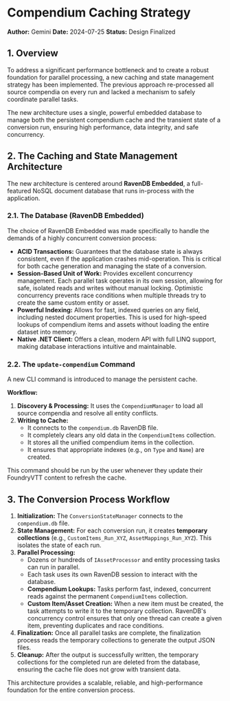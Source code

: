 ﻿# Compendium Caching Strategy

**Author:** Gemini
**Date:** 2024-07-25
**Status:** Design Finalized

## 1. Overview

To address a significant performance bottleneck and to create a robust foundation for parallel processing, a new caching and state management strategy has been implemented. The previous approach re-processed all source compendia on every run and lacked a mechanism to safely coordinate parallel tasks.

The new architecture uses a single, powerful embedded database to manage both the persistent compendium cache and the transient state of a conversion run, ensuring high performance, data integrity, and safe concurrency.

## 2. The Caching and State Management Architecture

The new architecture is centered around **RavenDB Embedded**, a full-featured NoSQL document database that runs in-process with the application.

### 2.1. The Database (RavenDB Embedded)

The choice of RavenDB Embedded was made specifically to handle the demands of a highly concurrent conversion process:

-   **ACID Transactions:** Guarantees that the database state is always consistent, even if the application crashes mid-operation. This is critical for both cache generation and managing the state of a conversion.
-   **Session-Based Unit of Work:** Provides excellent concurrency management. Each parallel task operates in its own session, allowing for safe, isolated reads and writes without manual locking. Optimistic concurrency prevents race conditions when multiple threads try to create the same custom entity or asset.
-   **Powerful Indexing:** Allows for fast, indexed queries on any field, including nested document properties. This is used for high-speed lookups of compendium items and assets without loading the entire dataset into memory.
-   **Native .NET Client:** Offers a clean, modern API with full LINQ support, making database interactions intuitive and maintainable.

### 2.2. The `update-compendium` Command

A new CLI command is introduced to manage the persistent cache.

**Workflow:**

1.  **Discovery & Processing:** It uses the `CompendiumManager` to load all source compendia and resolve all entity conflicts.
2.  **Writing to Cache:**
    -   It connects to the `compendium.db` RavenDB file.
    -   It completely clears any old data in the `CompendiumItems` collection.
    -   It stores all the unified compendium items in the collection.
    -   It ensures that appropriate indexes (e.g., on `Type` and `Name`) are created.

This command should be run by the user whenever they update their FoundryVTT content to refresh the cache.

## 3. The Conversion Process Workflow

1.  **Initialization:** The `ConversionStateManager` connects to the `compendium.db` file.
2.  **State Management:** For each conversion run, it creates **temporary collections** (e.g., `CustomItems_Run_XYZ`, `AssetMappings_Run_XYZ`). This isolates the state of each run.
3.  **Parallel Processing:**
    -   Dozens or hundreds of `IAssetProcessor` and entity processing tasks can run in parallel.
    -   Each task uses its own RavenDB session to interact with the database.
    -   **Compendium Lookups:** Tasks perform fast, indexed, concurrent reads against the permanent `CompendiumItems` collection.
    -   **Custom Item/Asset Creation:** When a new item must be created, the task attempts to write it to the temporary collection. RavenDB's concurrency control ensures that only one thread can create a given item, preventing duplicates and race conditions.
4.  **Finalization:** Once all parallel tasks are complete, the finalization process reads the temporary collections to generate the output JSON files.
5.  **Cleanup:** After the output is successfully written, the temporary collections for the completed run are deleted from the database, ensuring the cache file does not grow with transient data.

This architecture provides a scalable, reliable, and high-performance foundation for the entire conversion process.
